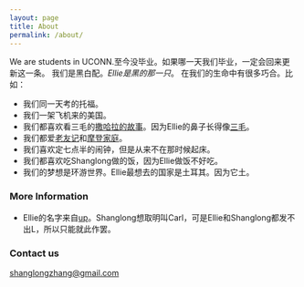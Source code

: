 ```yaml
---
layout: page
title: About
permalink: /about/
---
```



We are students in UCONN.至今没毕业。如果哪一天我们毕业，一定会回来更新这一条。
我们是黑白配。_Ellie是黑的那一只_。
在我们的生命中有很多巧合。比如：
* 我们同一天考的托福。
* 我们一架飞机来的美国。
* 我们都喜欢看三毛的[撒哈拉的故事](https://en.wikipedia.org/wiki/The_Stories_of_the_Sahara)。因为Ellie的鼻子长得像[三毛](https://en.wikipedia.org/wiki/Sanmao_(comics))。
* 我们都爱[老友记](https://en.wikipedia.org/wiki/Friends)和[摩登家庭](https://en.wikipedia.org/wiki/Modern_Family)。
* 我们喜欢定七点半的闹钟，但是从来不在那时候起床。
* 我们都喜欢吃Shanglong做的饭，因为Ellie做饭不好吃。
* 我们的梦想是环游世界。Ellie最想去的国家是土耳其。因为它土。

### More Information
* Ellie的名字来自[up](https://en.wikipedia.org/wiki/Up_(2009_film))。Shanglong想取明叫Carl，可是Ellie和Shanglong都发不出L，所以只能就此作罢。

### Contact us

[shanglongzhang@gmail.com](mailto:shanglongzhang@gmail.com)

